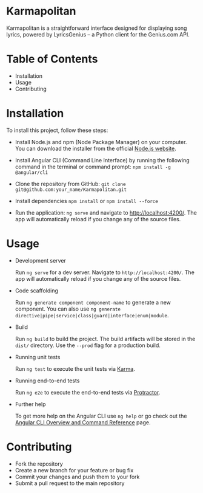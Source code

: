 # Karmapolitan

Karmapolitan is a straightforward interface designed for displaying song lyrics, powered by LyricsGenius – a Python client for the Genius.com API.

# Table of Contents

- Installation
- Usage
- Contributing

# Installation

To install this project, follow these steps:

- Install Node.js and npm (Node Package Manager) on your computer. You can download the installer from the official [Node.js website](https://nodejs.org).

- Install Angular CLI (Command Line Interface) by running the following command in the terminal or command prompt:
  `npm install -g @angular/cli`

- Clone the repository from GitHub: `git clone git@github.com:your_name/Karmapolitan.git`

- Install dependencies `npm install` or `npm install --force`

- Run the application: `ng serve` and navigate to [http://localhost:4200/](http://localhost:4200/). The app will automatically reload if you change any of the source files.

# Usage

- Development server

  Run `ng serve` for a dev server. Navigate to `http://localhost:4200/`. The app will automatically reload if you change any of the source files.

- Code scaffolding

  Run `ng generate component component-name` to generate a new component. You can also use `ng generate directive|pipe|service|class|guard|interface|enum|module`.

- Build

  Run `ng build` to build the project. The build artifacts will be stored in the `dist/` directory. Use the `--prod` flag for a production build.

- Running unit tests

  Run `ng test` to execute the unit tests via [Karma](https://karma-runner.github.io).

- Running end-to-end tests

  Run `ng e2e` to execute the end-to-end tests via [Protractor](http://www.protractortest.org/).

- Further help

  To get more help on the Angular CLI use `ng help` or go check out the [Angular CLI Overview and Command Reference](https://angular.io/cli) page.

# Contributing

- Fork the repository
- Create a new branch for your feature or bug fix
- Commit your changes and push them to your fork
- Submit a pull request to the main repository
